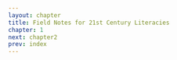 ```yaml
---
layout: chapter
title: Field Notes for 21st Century Literacies
chapter: 1
next: chapter2
prev: index
---
```

